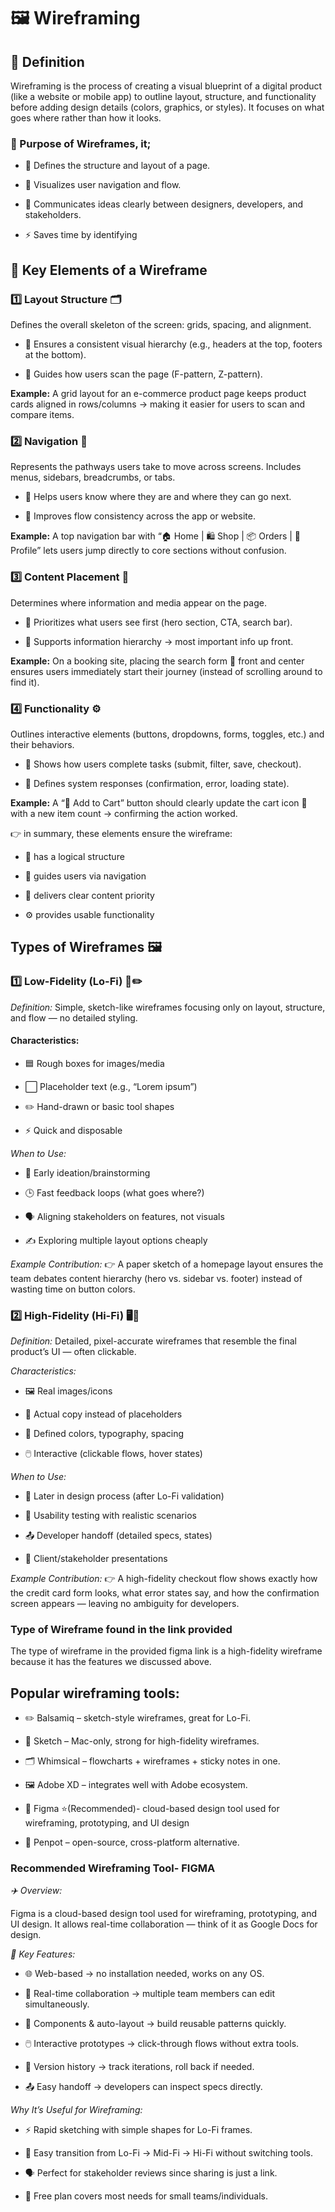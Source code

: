 # 🖼️ Wireframing

## 📖 Definition
 Wireframing is the process of creating a visual blueprint of a digital product (like a website or mobile app) to outline layout, structure, and functionality before adding design details (colors, graphics, or styles). It focuses on what goes where rather than how it looks.

  ### 🎯 Purpose of Wireframes, it;

- 📌 Defines the structure and layout of a page.

- 🧭 Visualizes user navigation and flow.

- 👥 Communicates ideas clearly between designers, developers, and stakeholders.

- ⚡ Saves time by identifying

## 🧱 Key Elements of a Wireframe
 ### 1️⃣ Layout Structure 🗂️

Defines the overall skeleton of the screen: grids, spacing, and alignment.

- 🔹 Ensures a consistent visual hierarchy (e.g., headers at the top, footers at the bottom).

- 🔹 Guides how users scan the page (F-pattern, Z-pattern).

**Example:**
A grid layout for an e-commerce product page keeps product cards aligned in rows/columns → making it easier for users to scan and compare items.

 ### 2️⃣ Navigation 🧭

Represents the pathways users take to move across screens. Includes menus, sidebars, breadcrumbs, or tabs.

- 🔹 Helps users know where they are and where they can go next.

- 🔹 Improves flow consistency across the app or website.

**Example:**
A top navigation bar with “🏠 Home | 🛍️ Shop | 📦 Orders | 👤 Profile” lets users jump directly to core sections without confusion.

 ### 3️⃣ Content Placement 📰

Determines where information and media appear on the page.

- 🔹 Prioritizes what users see first (hero section, CTA, search bar).

- 🔹 Supports information hierarchy → most important info up front.

**Example:**
On a booking site, placing the search form 📝 front and center ensures users immediately start their journey (instead of scrolling around to find it).

 ### 4️⃣ Functionality ⚙️

Outlines interactive elements (buttons, dropdowns, forms, toggles, etc.) and their behaviors.

- 🔹 Shows how users complete tasks (submit, filter, save, checkout).

- 🔹 Defines system responses (confirmation, error, loading state).

**Example:**
A “🛒 Add to Cart” button should clearly update the cart icon 🔔 with a new item count → confirming the action worked.

👉 in summary, these elements ensure the wireframe:

- 🧩 has a logical structure

- 🧭 guides users via navigation

- 📰 delivers clear content priority

- ⚙️ provides usable functionality


## Types of Wireframes 🖼️

 ### 1️⃣ Low-Fidelity (Lo-Fi) 📄✏️

*Definition:*
Simple, sketch-like wireframes focusing only on layout, structure, and flow — no detailed styling.

#### Characteristics:

- 🟦 Rough boxes for images/media

- ⬜ Placeholder text (e.g., “Lorem ipsum”)

- ✏️ Hand-drawn or basic tool shapes

- ⚡ Quick and disposable

*When to Use:*

- 🧠 Early ideation/brainstorming

- 🕒 Fast feedback loops (what goes where?)

- 🗣️ Aligning stakeholders on features, not visuals

- ✍️ Exploring multiple layout options cheaply

*Example Contribution:*
👉 A paper sketch of a homepage layout ensures the team debates content hierarchy (hero vs. sidebar vs. footer) instead of wasting time on button colors.

 ### 2️⃣ High-Fidelity (Hi-Fi) 🖥️🎨

*Definition:*
Detailed, pixel-accurate wireframes that resemble the final product’s UI — often clickable.

*Characteristics:*

- 🖼️ Real images/icons

- 📝 Actual copy instead of placeholders

- 🎨 Defined colors, typography, spacing

- 🖱️ Interactive (clickable flows, hover states)

*When to Use:*

- 📌 Later in design process (after Lo-Fi validation)

- 🧪 Usability testing with realistic scenarios

- 📤 Developer handoff (detailed specs, states)

- 💼 Client/stakeholder presentations

*Example Contribution:*
👉 A high-fidelity checkout flow shows exactly how the credit card form looks, what error states say, and how the confirmation screen appears — leaving no ambiguity for developers.

### Type of Wireframe found in the link provided

 The type of wireframe in the provided figma link is a high-fidelity wireframe because it has the features we discussed above.

## Popular wireframing tools:

- ✏️ Balsamiq – sketch-style wireframes, great for Lo-Fi.

- 📐 Sketch – Mac-only, strong for high-fidelity wireframes.

- 🗂️ Whimsical – flowcharts + wireframes + sticky notes in one.

- 🖼️ Adobe XD – integrates well with Adobe ecosystem.
- 🎨 Figma ⭐(Recommended)-  cloud-based design tool used for wireframing, prototyping, and UI design
- 📱 Penpot – open-source, cross-platform alternative.

### Recommended Wireframing Tool- FIGMA

*✈️ Overview:*

Figma is a cloud-based design tool used for wireframing, prototyping, and UI design. It allows real-time collaboration — think of it as Google Docs for design.

*🔑 Key Features:*

- 🌐 Web-based → no installation needed, works on any OS.

- 🤝 Real-time collaboration → multiple team members can edit simultaneously.

- 🧩 Components & auto-layout → build reusable patterns quickly.

- 🖱️ Interactive prototypes → click-through flows without extra tools.

- 📂 Version history → track iterations, roll back if needed.

- 📤 Easy handoff → developers can inspect specs directly.

*Why It’s Useful for Wireframing:*

- ⚡ Rapid sketching with simple shapes for Lo-Fi frames.

- 🎨 Easy transition from Lo-Fi → Mid-Fi → Hi-Fi without switching tools.

- 🗣️ Perfect for stakeholder reviews since sharing is just a link.

- 💸 Free plan covers most needs for small teams/individuals.